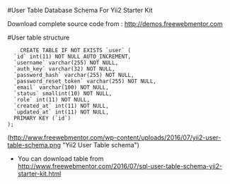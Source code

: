 #User Table Database Schema For Yii2 Starter Kit

Download complete source code from : http://demos.freewebmentor.com

#User table structure

```
	CREATE TABLE IF NOT EXISTS `user` (
  `id` int(11) NOT NULL AUTO_INCREMENT,
  `username` varchar(255) NOT NULL,
  `auth_key` varchar(32) NOT NULL,
  `password_hash` varchar(255) NOT NULL,
  `password_reset_token` varchar(255) NOT NULL,
  `email` varchar(100) NOT NULL,
  `status` smallint(10) NOT NULL,
  `role` int(11) NOT NULL,
  `created_at` int(11) NOT NULL,
  `updated_at` int(11) NOT NULL,
  PRIMARY KEY (`id`)
);

```

(http://www.freewebmentor.com/wp-content/uploads/2016/07/yii2-user-table-schema.png "Yii2 User Table schema")


* You can download table from http://www.freewebmentor.com/2016/07/sql-user-table-schema-yii2-starter-kit.html
